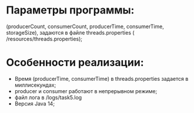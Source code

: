 
# Параметры программы:
(producerCount, consumerCount, producerTime, consumerTime, storageSize),
задаются в файле threads.properties ( /resources/threads.properties);

# Особенности реализации:
* Время (producerTime, consumerTime) в threads.properties задается в миллисекундах;
* producer и consumer работают в непрерывном режиме;
* файл лога в /logs/task5.log
* Версия Java 14;
